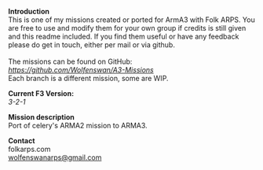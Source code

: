 <b>Introduction</b><br/>
This is one of my missions created or ported for ArmA3 with Folk ARPS. You are free to use and modify them for your own group if credits is still given and this readme included. If you find them useful or have any feedback please do get in touch, either per mail or via github.<br/><br/>
The missions can be found on GitHub:<br/>
<i>https://github.com/Wolfenswan/A3-Missions</i><br/>
Each branch is a different mission, some are WIP.<br/>

<b>Current F3 Version:</b><br/>
<i>3-2-1</i>

<b>Mission description</b><br/>
Port of celery's ARMA2 mission to ARMA3.

<b>Contact</b><br/>
folkarps.com<br/>
wolfenswanarps@gmail.com<br/>
